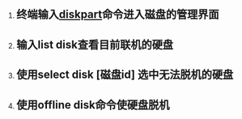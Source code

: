 1. ## 终端输入[diskpart](https://zhuanlan.zhihu.com/p/83281429)命令进入磁盘的管理界面

2. ## 输入list disk查看目前联机的硬盘

3. ## 使用select disk [磁盘id] 选中无法脱机的硬盘

4. ## 使用offline disk命令使硬盘脱机

